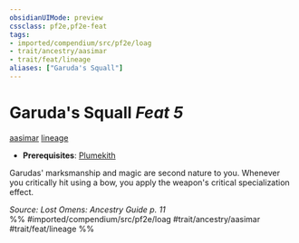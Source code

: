 ```yaml
---
obsidianUIMode: preview
cssclass: pf2e,pf2e-feat
tags:
- imported/compendium/src/pf2e/loag
- trait/ancestry/aasimar
- trait/feat/lineage
aliases: ["Garuda's Squall"]
---
```

# Garuda's Squall  *Feat 5*  
[aasimar](aasimar-apg.md)  [lineage](lineage-apg.md)  

- **Prerequisites**: [Plumekith](plumekith-loag.md)

Garudas' marksmanship and magic are second nature to you. Whenever you critically hit using a bow, you apply the weapon's critical specialization effect.

*Source: Lost Omens: Ancestry Guide p. 11*  
%% #imported/compendium/src/pf2e/loag #trait/ancestry/aasimar #trait/feat/lineage %%